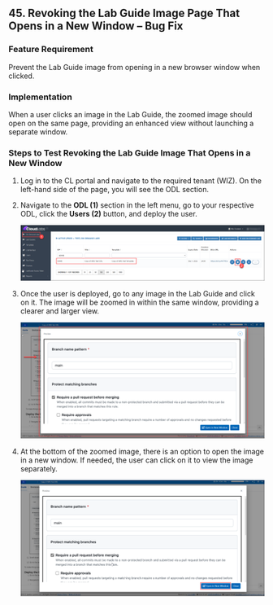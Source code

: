 ## 45. Revoking the Lab Guide Image Page That Opens in a New Window – Bug Fix

### Feature Requirement

Prevent the Lab Guide image from opening in a new browser window when clicked.

### Implementation

When a user clicks an image in the Lab Guide, the zoomed image should open on the same page, providing an enhanced view without launching a separate window.

### Steps to Test Revoking the Lab Guide Image That Opens in a New Window

1. Log in to the CL portal and navigate to the required tenant (WIZ). On the left-hand side of the page, you will see the ODL section.

2. Navigate to the **ODL (1)** section in the left menu, go to your respective ODL, click the **Users (2)** button, and deploy the user.

   ![](./Img/01.png)

3. Once the user is deployed, go to any image in the Lab Guide and click on it. The image will be zoomed in within the same window, providing a clearer and larger view.

   ![](./Img/02.png)

4. At the bottom of the zoomed image, there is an option to open the image in a new window. If needed, the user can click on it to view the image separately.

   ![](./Img/03.png)

